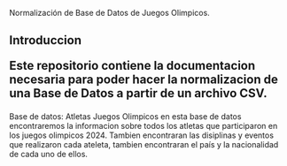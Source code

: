 Normalización de Base de Datos de Juegos Olimpicos.<p>

Introduccion <p>
Este repositorio contiene la documentacion necesaria para poder hacer la normalizacion de una Base de Datos a partir de un archivo CSV.<p>
----------------------------------------------------------------------------------------------------------------------------------
Base de datos: Atletas Juegos Olimpicos 
en esta base de datos encontraremos la informacion sobre todos los atletas que participaron en los juegos olimpicos 2024. Tambien encontraran las disiplinas y eventos 
que realizaron cada ateleta, tambien encontraran el país y la nacionalidad de cada uno de ellos. 
